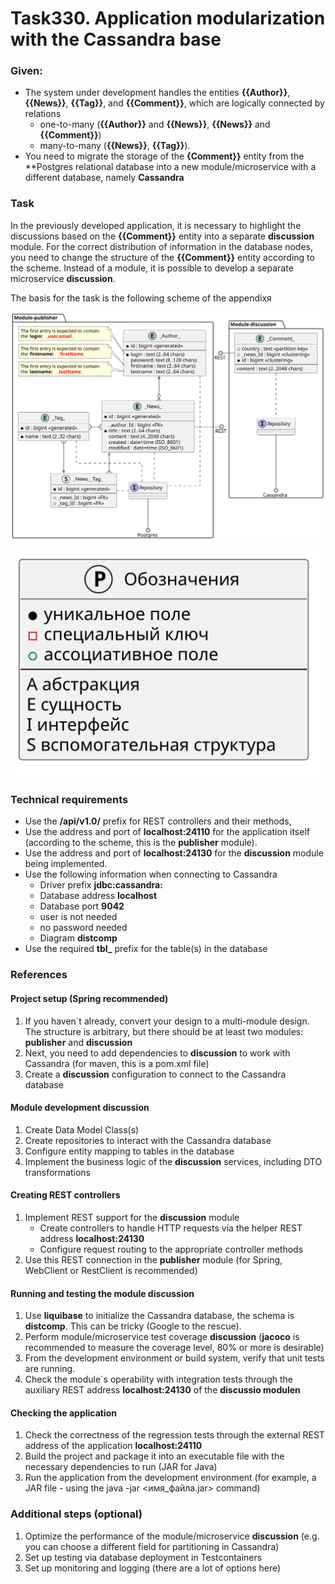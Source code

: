 #  Task330. Application modularization with the **Cassandra base**

### Given:
- The system under development handles the entities **{{Author}}**, **{{News}}**, **{{Tag}}**, and **{{Comment}}**, 
which are logically connected by relations
    - one-to-many (**{{Author}}** and **{{News}}**, **{{News}}** and **{{Comment}}**)
    - many-to-many (**{{News}}**, **{{Tag}}**).
- You need to migrate the storage of the **{Comment}}** entity from the **Postgres relational database 
  into a new module/microservice with a different database, namely **Cassandra**

### Task
In the previously developed application, it is necessary to highlight the discussions 
based on the **{{Comment}}** entity into a separate **discussion** module.
For the correct distribution of information in the database nodes, you need to change the structure of the **{{Comment}}** entity according to the scheme.
Instead of a module, it is possible to develop a separate microservice **discussion**. 

The basis for the task is the following scheme of the appendixя

![Entities-app](media/330.svg)

![designations](../common/svg/uml.svg)

### Technical requirements

- Use the **/api/v1.0/** prefix for REST controllers and their methods,
- Use the address and port of **localhost:24110** for the application itself (according to the scheme, this is the **publisher** module).
- Use the address and port of **localhost:24130** for the **discussion** module being implemented.
- Use the following information when connecting to Cassandra
  - Driver prefix **jdbc:cassandra:**
  - Database address **localhost**
  - Database port **9042**
  - user is not needed
  - no password needed
  - Diagram **distcomp**
- Use the required **tbl_** prefix for the table(s) in the database

### References

#### Project setup (Spring recommended)
1. If you haven`t already, convert your design to a multi-module design. 
The structure is arbitrary, but there should be at least two modules: **publisher** and **discussion**
2. Next, you need to add dependencies to **discussion** to work with Cassandra (for maven, this is a pom.xml file)
3. Create a **discussion** configuration to connect to the Cassandra database

#### Module development **discussion**
1. Create Data Model Class(s)
2. Create repositories to interact with the Cassandra database
3. Configure entity mapping to tables in the database
4. Implement the business logic of the **discussion** services, including DTO transformations

#### Creating REST controllers
1. Implement REST support for the **discussion** module
   - Create controllers to handle HTTP requests via the helper REST address **localhost:24130**
   - Configure request routing to the appropriate controller methods
2. Use this REST connection in the **publisher** module (for Spring, WebClient or RestClient is recommended)

#### Running and testing the module **discussion**
1. Use **liquibase** to initialize the Cassandra database, the schema is **distcomp**. This can be tricky (Google to the rescue).  
2. Perform module/microservice test coverage **discussion** (**jacoco** is recommended to measure the coverage level, 80% or more is desirable)
3. From the development environment or build system, verify that unit tests are running.
4. Check the module`s operability with integration tests through the auxiliary REST address **localhost:24130** of the **discussio modulen**

#### Checking the application
1. Check the correctness of the regression tests through the external REST address of the application **localhost:24110**
2. Build the project and package it into an executable file with the necessary dependencies to run (JAR for Java)
3. Run the application from the development environment (for example, a JAR file - using the java -jar <имя_файла.jar> command)

### Additional steps (optional)
1. Optimize the performance of the module/microservice **discussion** (e.g. you can choose a different field for partitioning in Cassandra)
2. Set up testing via database deployment in Testcontainers
3. Set up monitoring and logging (there are a lot of options here)
